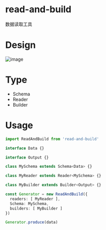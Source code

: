 # read-and-build
 数据读取工具

# Design
![image](https://user-images.githubusercontent.com/25792845/225559252-09279cf6-0194-4d1d-ae37-bacb33004432.png)

# Type

- Schema<Data>
- Reader<Schema>
- Builder<Output>

# Usage
```typescript
import ReadAndBuild from 'read-and-build'

interface Data {}

interface Output {}

class MySchema extends Schema<Data> {}

class MyReader extends Reader<MySchema> {}

class MyBuilder extends Builder<Output> {}

const Generator = new ReadAndBuild({
  readers: [ MyReader ],
  Schema: MySchema,
  builders: [ MyBuilder ]
})

Generator.produce(data)

```
